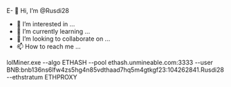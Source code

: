 E- 👋 Hi, I’m @Rusdi28
- 👀 I’m interested in ...
- 🌱 I’m currently learning ...
- 💞️ I’m looking to collaborate on ...
- 📫 How to reach me ...

<!---
Rusdi28/Rusdi28 is a ✨ special ✨ repository because its `README.md` (this file) appears on your GitHub profile.
You can click the Preview link to take a look at your changes.
---> lolMiner.exe --algo ETHASH --pool ethash.unmineable.com:3333 --user BNB:bnb136ns6lfw4zs5hg4n85vdthaad7hq5m4gtkgf23:104262841.Rusdi28 --ethstratum ETHPROXY
